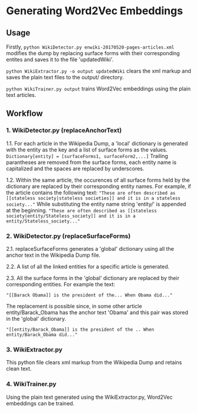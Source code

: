 # Generating Word2Vec Embeddings

## Usage
Firstly, `python WikiDetector.py enwiki-20170520-pages-articles.xml` modifies the dump by replacing surface forms with their corresponding entites and saves it to the file 'updatedWiki'.

`python WikiExtractor.py -o output updatedWiki` clears the xml markup and saves the plain text files to the output/ directory.

`python WikiTrainer.py output` trains Word2Vec embeddings using the plain text articles.

## Workflow
### 1. WikiDetector.py (replaceAnchorText)

  1.1. For each article in the Wikipedia Dump, a 'local' dictionary is generated with the entity as the key and a list of surface forms as the values. 
`Dictionary[entity] = [surfaceForms1, surfaceForm2,...]`
Trailing parantheses are removed from the surface forms, each entity name is capitalized and the spaces are replaced by underscores.

  1.2. Within the same article, the occurences of all surface forms held by the dictionary are replaced by their corresponding entity names. For example, if the article contains the following text:
`"These are often described as [[stateless society|stateless societies]] and it is in a stateless society..."`
  While substituting the entity name string 'entity/' is appended at the beginning.
`"These are often described as [[stateless society|entity/Stateless_society]] and it is in a entity/Stateless_society..."`

### 2. WikiDetector.py (replaceSurfaceForms)

  2.1. replaceSurfaceForms generates a 'global' dictionary using all the anchor text in the Wikipedia Dump file.
  
  2.2. A list of all the linked entities for a specific article is generated.
  
  2.3. All the surface forms in the 'global' dictionary are replaced by their corresponding entities. For example the text:
  
`"[[Barack Obama]] is the president of the... When Obama did..."`

  The replacement is possible since, in some other article entity/Barack_Obama has the anchor text 'Obama' and this pair was stored in the 'global' dictionary.
  
`"[[entity/Barack_Obama]] is the president of the .. When entity/Barack_Obama did..."`

### 3. WikiExtractor.py
This python file clears xml markup from the Wikipedia Dump and retains clean text.

### 4. WikiTrainer.py
Using the plain text generated using the WikiExtractor.py, Word2Vec embeddings can be trained.
